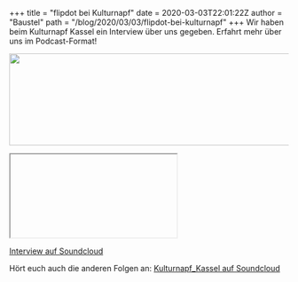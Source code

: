 +++
title = "flipdot bei Kulturnapf"
date = 2020-03-03T22:01:22Z
author = "Baustel"
path = "/blog/2020/03/03/flipdot-bei-kulturnapf"
+++
Wir haben beim Kulturnapf Kassel ein Interview über uns gegeben. Erfahrt
mehr über uns im Podcast-Format!

<a href="#" onclick="flipdot.loadIframe(event, 'iframe_soundcloud_kulturnapf', 'https://w.soundcloud.com/player/?url=https%3A//api.soundcloud.com/tracks/770085973&color=%23ff5500&auto_play=false&hide_related=false&show_comments=true&show_user=true&show_reposts=false&show_teaser=true')" class="serendipity_image_center"><img src="https://flipdot.org/blog/uploads/2020/soundcloud_kulturnapf_cookies.png" width="675" height="166" /></a>
<iframe class="hidden" scrolling="no" id="iframe_soundcloud_kulturnapf"></iframe>

[Interview auf
Soundcloud](https://soundcloud.com/user-976695732-112743983/s2e1kulturnapf-interview-flipdot)

Hört euch auch die anderen Folgen an: [Kulturnapf_Kassel auf
Soundcloud](https://soundcloud.com/user-976695732-112743983)
